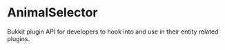 AnimalSelector
==============

Bukkit plugin API for developers to hook into and use in their entity related plugins. 
